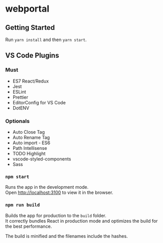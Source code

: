 # webportal

## Getting Started

Run `yarn install` and then `yarn start`.

## VS Code Plugins

### Must

- ES7 React/Redux
- Jest
- ESLint
- Prettier
- EditorConfig for VS Code
- DotENV

### Optionals

- Auto Close Tag
- Auto Rename Tag
- Auto import - ES6
- Path Intellisense
- TODO Highlight
- vscode-styled-components
- Sass

### `npm start`

Runs the app in the development mode.<br>
Open [http://localhost:3100](http://localhost:3100) to view it in the browser.

### `npm run build`

Builds the app for production to the `build` folder.<br>
It correctly bundles React in production mode and optimizes the build for the best performance.

The build is minified and the filenames include the hashes.
